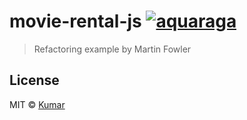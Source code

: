 # movie-rental-js [![aquaraga](https://circleci.com/gh/aquaraga/movie-rental-js.svg?style=svg)](https://circleci.com/gh/aquaraga/movie-rental-js)

> Refactoring example by Martin Fowler

## License

MIT © [Kumar](https://www.linkedin.com/in/aquaraga/)
